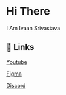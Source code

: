
# Hi There

I Am Ivaan Srivastava
## 🔗 Links
[Youtube](http://youtube.com/@IvaanSrivastava-1359)

[Figma](figma.com/@ivaansrivastava)

[Discord]([https://discord.gg/tNpH53dZ](https://discord.gg/tNpH53dZ))

